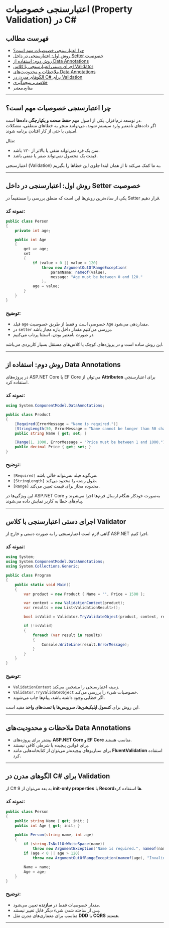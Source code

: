 ﻿# اعتبارسنجی خصوصیات (Property Validation) در C#

## فهرست مطالب
- [چرا اعتبارسنجی خصوصیات مهم است؟](#چرا-اعتبارسنجی-خصوصیات-مهم-است)  
- [روش اول: اعتبارسنجی در داخل Setter خصوصیت](#روش-اول-اعتبارسنجی-در-داخل-setter-خصوصیت)  
- [روش دوم: استفاده از Data Annotations](#روش-دوم-استفاده-از-data-annotations)  
- [اجرای دستی اعتبارسنجی با کلاس Validator](#اجرای-دستی-اعتبارسنجی-با-کلاس-validator)  
- [ملاحظات و محدودیت‌های Data Annotations](#ملاحظات-و-محدودیتهای-data-annotations)  
- [الگوهای مدرن در C# برای Validation](#الگوهای-مدرن-در-c-برای-validation)  
- [خلاصه و نتیجه‌گیری](#خلاصه-و-نتیجهگیری)  
- [منابع معتبر](#منابع-معتبر)  

---
## چرا اعتبارسنجی خصوصیات مهم است؟
در توسعه نرم‌افزار، یکی از اصول مهم **حفظ صحت و یکپارچگی داده‌ها** است.  
اگر داده‌های نامعتبر وارد سیستم شوند، می‌توانند منجر به خطاهای منطقی، مشکلات امنیتی یا حتی از کار افتادن برنامه شوند.  

مثال:  
- سن یک فرد نمی‌تواند منفی یا بالاتر از ۱۲۰ باشد.  
- قیمت یک محصول نمی‌تواند صفر یا منفی باشد.  

اعتبارسنجی (Validation) به ما کمک می‌کند تا از همان ابتدا جلوی این خطاها را بگیریم.

---

## روش اول: اعتبارسنجی در داخل Setter خصوصیت
یکی از ساده‌ترین روش‌ها این است که منطق بررسی را مستقیماً در Setter قرار دهیم.

### نمونه کد:
```csharp
public class Person
{
    private int age;

    public int Age
    {
        get => age;
        set
        {
            if (value < 0 || value > 120)
                throw new ArgumentOutOfRangeException(
                    paramName: nameof(value),
                    message: "Age must be between 0 and 120."
                );
            age = value;
        }
    }
}
```

### توضیح:
- فیلد `age` خصوصی است و فقط از طریق خصوصیت `Age` مقداردهی می‌شود.  
- در `setter` بررسی می‌کنیم مقدار داخل بازه مجاز باشد.  
- در صورت نامعتبر بودن، استثنا پرتاب می‌کنیم.  

این روش ساده است و در پروژه‌های کوچک یا کلاس‌های مستقل بسیار کاربردی می‌باشد.

---
## روش دوم: استفاده از Data Annotations
در پروژه‌های ASP.NET Core یا EF Core می‌توان از **Attributes** برای اعتبارسنجی استفاده کرد.

### نمونه کد:
```csharp
using System.ComponentModel.DataAnnotations;

public class Product
{
    [Required(ErrorMessage = "Name is required.")]
    [StringLength(50, ErrorMessage = "Name cannot be longer than 50 characters.")]
    public string Name { get; set; }

    [Range(1, 1000, ErrorMessage = "Price must be between 1 and 1000.")]
    public decimal Price { get; set; }
}
```

### توضیح:
- `[Required]` می‌گوید فیلد نمی‌تواند خالی باشد.  
- `[StringLength]` طول رشته را محدود می‌کند.  
- `[Range]` محدوده مجاز برای قیمت تعیین می‌کند.  

این ویژگی‌ها در ASP.NET Core به‌صورت خودکار هنگام ارسال فرم‌ها اجرا می‌شوند و پیام‌های خطا به کاربر نمایش داده می‌شوند.

---

## اجرای دستی اعتبارسنجی با کلاس Validator
گاهی لازم است اعتبارسنجی را به صورت دستی و خارج از ASP.NET اجرا کنیم.  

### نمونه کد:
```csharp
using System;
using System.ComponentModel.DataAnnotations;
using System.Collections.Generic;

public class Program
{
    public static void Main()
    {
        var product = new Product { Name = "", Price = 1500 };

        var context = new ValidationContext(product);
        var results = new List<ValidationResult>();

        bool isValid = Validator.TryValidateObject(product, context, results, true);

        if (!isValid)
        {
            foreach (var result in results)
            {
                Console.WriteLine(result.ErrorMessage);
            }
        }
    }
}
```

### توضیح:
- `ValidationContext` زمینه اعتبارسنجی را مشخص می‌کند.  
- `Validator.TryValidateObject` خصوصیات شیء را بررسی می‌کند.  
- اگر خطایی وجود داشته باشد، پیام‌ها چاپ می‌شوند.  

این روش برای **کنسول اپلیکیشن‌ها، سرویس‌ها یا تست‌های واحد** مفید است.

---

## ملاحظات و محدودیت‌های Data Annotations
- بیشتر برای پروژه‌های **ASP.NET Core و EF Core** مناسب هستند.  
- برای قوانین پیچیده یا شرطی کافی نیستند.  
- برای سناریوهای پیچیده‌تر می‌توان از کتابخانه‌هایی مانند **FluentValidation** استفاده کرد.  

---

## الگوهای مدرن در C# برای Validation
از C# 9 به بعد می‌توان از **init-only properties** یا **Recordها** استفاده کرد.  

### نمونه کد:
```csharp
public class Person
{
    public string Name { get; init; }
    public int Age { get; init; }

    public Person(string name, int age)
    {
        if (string.IsNullOrWhiteSpace(name))
            throw new ArgumentException("Name is required.", nameof(name));
        if (age < 0 || age > 120)
            throw new ArgumentOutOfRangeException(nameof(age), "Invalid age.");

        Name = name;
        Age = age;
    }
}
```

### توضیح:
- مقدار خصوصیات فقط در **سازنده** تعیین می‌شود.  
- پس از ساخته شدن شیء دیگر قابل تغییر نیستند.  
- مناسب برای معماری‌های مدرن مثل **DDD** یا **CQRS** هستند.  

---
